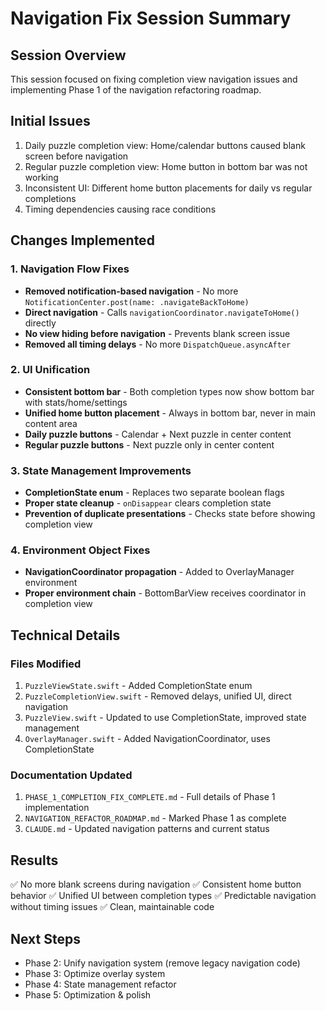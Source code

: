 # Navigation Fix Session Summary

## Session Overview
This session focused on fixing completion view navigation issues and implementing Phase 1 of the navigation refactoring roadmap.

## Initial Issues
1. Daily puzzle completion view: Home/calendar buttons caused blank screen before navigation
2. Regular puzzle completion view: Home button in bottom bar was not working
3. Inconsistent UI: Different home button placements for daily vs regular completions
4. Timing dependencies causing race conditions

## Changes Implemented

### 1. Navigation Flow Fixes
- **Removed notification-based navigation** - No more `NotificationCenter.post(name: .navigateBackToHome)`
- **Direct navigation** - Calls `navigationCoordinator.navigateToHome()` directly
- **No view hiding before navigation** - Prevents blank screen issue
- **Removed all timing delays** - No more `DispatchQueue.asyncAfter`

### 2. UI Unification
- **Consistent bottom bar** - Both completion types now show bottom bar with stats/home/settings
- **Unified home button placement** - Always in bottom bar, never in main content area
- **Daily puzzle buttons** - Calendar + Next puzzle in center content
- **Regular puzzle buttons** - Next puzzle only in center content

### 3. State Management Improvements
- **CompletionState enum** - Replaces two separate boolean flags
- **Proper state cleanup** - `onDisappear` clears completion state
- **Prevention of duplicate presentations** - Checks state before showing completion view

### 4. Environment Object Fixes
- **NavigationCoordinator propagation** - Added to OverlayManager environment
- **Proper environment chain** - BottomBarView receives coordinator in completion view

## Technical Details

### Files Modified
1. `PuzzleViewState.swift` - Added CompletionState enum
2. `PuzzleCompletionView.swift` - Removed delays, unified UI, direct navigation
3. `PuzzleView.swift` - Updated to use CompletionState, improved state management
4. `OverlayManager.swift` - Added NavigationCoordinator, uses CompletionState

### Documentation Updated
1. `PHASE_1_COMPLETION_FIX_COMPLETE.md` - Full details of Phase 1 implementation
2. `NAVIGATION_REFACTOR_ROADMAP.md` - Marked Phase 1 as complete
3. `CLAUDE.md` - Updated navigation patterns and current status

## Results
✅ No more blank screens during navigation
✅ Consistent home button behavior
✅ Unified UI between completion types
✅ Predictable navigation without timing issues
✅ Clean, maintainable code

## Next Steps
- Phase 2: Unify navigation system (remove legacy navigation code)
- Phase 3: Optimize overlay system
- Phase 4: State management refactor
- Phase 5: Optimization & polish